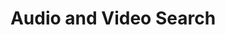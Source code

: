 ---
word: "true"

title: "Audio and Video Search"

categories: ['']

tags: ['Audio', 'and', 'Video', 'Search']

arwords: 'البحث في الصوتيات والمرئيات'

arexps: []

enwords: ['Audio and Video Search']

enexps: []

arlexicons: 'ب'

enlexicons: 'A'

authors: ['Ruqayya Roshdy']

translators: ['']

citations: 'مقدمة في حوسبة اللغة العربية'

sources: 'مركز الملك عبدالله بن عبدالعزيز الدولي لخدمة اللغة العربية'

slug: ""
---